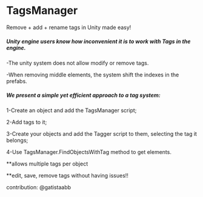 # TagsManager
Remove + add + rename tags in Unity made easy!

##### Unity engine users know how inconvenient it is to work with Tags in the engine.

-The unity system does not allow modify or remove tags.

-When removing middle elements, the system shift the indexes in the prefabs.


##### We present a simple yet efficient approach to a tag system:

1-Create an object and add the TagsManager script;

2-Add tags to it;

3-Create your objects and add the Tagger script to them, selecting the tag it belongs;

4-Use TagsManager.FindObjectsWithTag method to get elements.



**allows multiple tags per object

**edit, save, remove tags without having issues!!


contribution: @gatistaabb
